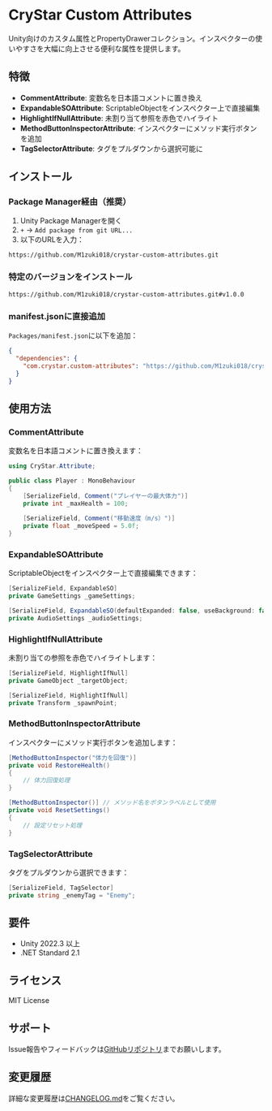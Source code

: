 # CryStar Custom Attributes

Unity向けのカスタム属性とPropertyDrawerコレクション。インスペクターの使いやすさを大幅に向上させる便利な属性を提供します。

## 特徴

- **CommentAttribute**: 変数名を日本語コメントに置き換え
- **ExpandableSOAttribute**: ScriptableObjectをインスペクター上で直接編集
- **HighlightIfNullAttribute**: 未割り当て参照を赤色でハイライト
- **MethodButtonInspectorAttribute**: インスペクターにメソッド実行ボタンを追加
- **TagSelectorAttribute**: タグをプルダウンから選択可能に

## インストール

### Package Manager経由（推奨）

1. Unity Package Managerを開く
2. `+` → `Add package from git URL...`
3. 以下のURLを入力：

```
https://github.com/M1zuki018/crystar-custom-attributes.git
```

### 特定のバージョンをインストール

```
https://github.com/M1zuki018/crystar-custom-attributes.git#v1.0.0
```

### manifest.jsonに直接追加

`Packages/manifest.json`に以下を追加：

```json
{
  "dependencies": {
    "com.crystar.custom-attributes": "https://github.com/M1zuki018/crystar-custom-attributes.git"
  }
}
```

## 使用方法

### CommentAttribute

変数名を日本語コメントに置き換えます：

```csharp
using CryStar.Attribute;

public class Player : MonoBehaviour
{
    [SerializeField, Comment("プレイヤーの最大体力")]
    private int _maxHealth = 100;
    
    [SerializeField, Comment("移動速度（m/s）")]
    private float _moveSpeed = 5.0f;
}
```

### ExpandableSOAttribute

ScriptableObjectをインスペクター上で直接編集できます：

```csharp
[SerializeField, ExpandableSO]
private GameSettings _gameSettings;

[SerializeField, ExpandableSO(defaultExpanded: false, useBackground: false)]
private AudioSettings _audioSettings;
```

### HighlightIfNullAttribute

未割り当ての参照を赤色でハイライトします：

```csharp
[SerializeField, HighlightIfNull]
private GameObject _targetObject;

[SerializeField, HighlightIfNull]
private Transform _spawnPoint;
```

### MethodButtonInspectorAttribute

インスペクターにメソッド実行ボタンを追加します：

```csharp
[MethodButtonInspector("体力を回復")]
private void RestoreHealth()
{
    // 体力回復処理
}

[MethodButtonInspector()] // メソッド名をボタンラベルとして使用
private void ResetSettings()
{
    // 設定リセット処理
}
```

### TagSelectorAttribute

タグをプルダウンから選択できます：

```csharp
[SerializeField, TagSelector]
private string _enemyTag = "Enemy";
```

## 要件

- Unity 2022.3 以上
- .NET Standard 2.1

## ライセンス

MIT License

## サポート

Issue報告やフィードバックは[GitHubリポジトリ](https://github.com/M1zuki018/crystar-custom-attributes)までお願いします。

## 変更履歴

詳細な変更履歴は[CHANGELOG.md](CHANGELOG.md)をご覧ください。
